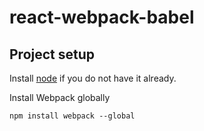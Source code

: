 # react-webpack-babel

## Project setup

Install [node](https://nodejs.org/) if you do not have it already.

Install Webpack globally

```
npm install webpack --global
```

